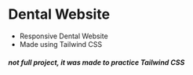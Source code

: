 # Dental Website

- Responsive Dental Website
- Made using Tailwind CSS

#### *not full project, it was made to practice Tailwind CSS*
